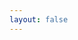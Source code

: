 ```yaml
---
layout: false
---
```


<script setup>
import { withBase } from "vitepress";
</script>

<Reveate :markdown-file="withBase('/lessons/code.md')" />
